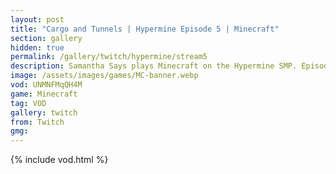 ```yaml
---
layout: post
title: "Cargo and Tunnels | Hypermine Episode 5 | Minecraft"
section: gallery
hidden: true
permalink: /gallery/twitch/hypermine/stream5
description: Samantha Says plays Minecraft on the Hypermine SMP. Episode 5.
image: /assets/images/games/MC-banner.webp
vod: UNMNFMqQH4M
game: Minecraft
tag: VOD
gallery: twitch
from: Twitch
gmg:
---
```

{% include vod.html %}